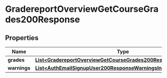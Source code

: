 

# GradereportOverviewGetCourseGrades200Response


## Properties

| Name | Type | Description | Notes |
|------------ | ------------- | ------------- | -------------|
|**grades** | [**List&lt;GradereportOverviewGetCourseGrades200ResponseGradesInner&gt;**](GradereportOverviewGetCourseGrades200ResponseGradesInner.md) |  |  |
|**warnings** | [**List&lt;AuthEmailSignupUser200ResponseWarningsInner&gt;**](AuthEmailSignupUser200ResponseWarningsInner.md) |  |  [optional] |



